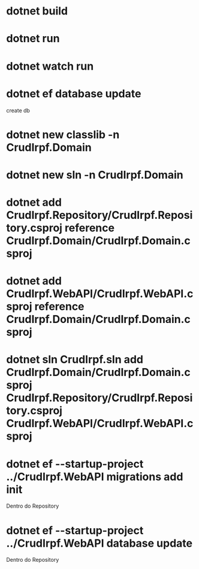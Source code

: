 # dotnet build
# dotnet run
# dotnet watch run
# dotnet ef database update  
  create db

# dotnet new classlib -n CrudIrpf.Domain   
# dotnet new sln -n CrudIrpf.Domain   


# dotnet add CrudIrpf.Repository/CrudIrpf.Repository.csproj reference CrudIrpf.Domain/CrudIrpf.Domain.csproj

# dotnet add CrudIrpf.WebAPI/CrudIrpf.WebAPI.csproj reference CrudIrpf.Domain/CrudIrpf.Domain.csproj

# dotnet sln CrudIrpf.sln add CrudIrpf.Domain/CrudIrpf.Domain.csproj CrudIrpf.Repository/CrudIrpf.Repository.csproj CrudIrpf.WebAPI/CrudIrpf.WebAPI.csproj

# dotnet ef --startup-project ../CrudIrpf.WebAPI migrations add init
  Dentro do Repository

# dotnet ef --startup-project ../CrudIrpf.WebAPI database update
  Dentro do Repository

